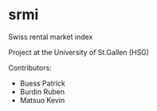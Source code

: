# srmi
Swiss rental market index

Project at the University of St.Gallen (HSG)

Contributors:
- Buess Patrick
- Burdin Ruben
- Matsuo Kevin
